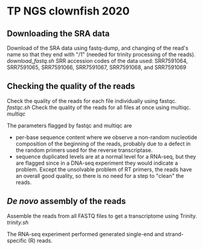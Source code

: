 # TP NGS clownfish 2020

## Downloading the SRA data
Download of the SRA data using fastq-dump, and changing of the read's name so that they end with "/1" (needed for trinity processing of the reads).   _download_fastq.sh_ 
SRR accession codes of the data used: SRR7591064, SRR7591065, SRR7591066, SRR7591067, SRR7591068, and SRR7591069

## Checking the quality of the reads
Check the quality of the reads for each file individually using fastqc. _fastqc.sh_
Check the quality of the reads for all files at once using multiqc. _multiqc_

The parameters flagged by fastqc and multiqc are 
- per-base sequence content where we observe a non-random nucleotide composition of the beginning of the reads, probably due to a defect in the random primers used for the reverse transcriptase. 
- sequence duplicated levels are at a normal level for a RNA-seq, but they are flagged since in a DNA-seq experiment they would indicate a problem.
Except the unsolvable problem of RT primers, the reads have an overall good quality, so there is no need for a step to "clean" the reads.

## _De novo_ assembly of the reads 
Assemble the reads from all FASTQ files to get a transcriptome using Trinity. _trinity.sh_

The RNA-seq experiment performed generated single-end and strand-specific (R) reads.  

